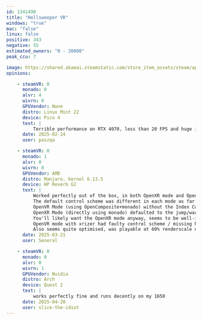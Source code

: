 ```yaml
---
id: 1341490
title: "Hellsweeper VR"
windows: "true"
mac: "false"
linux: false
positive: 343
negative: 55
estimated_owners: "0 - 20000"
peak_ccu: 7

image: https://shared.akamai.steamstatic.com/store_item_assets/steam/apps/1341490/header.jpg?t=1727784612
opinions:

    - steamVR: 0
      monado: 0
      alvr: 4
      wivrn: 0
      GPUVendor: None
      distro: Linux Mint 22
      device: Pico 4
      text: |
          Terrible performance on RTX 4070, less than 20 FPS and huge input lag. Works perfectly on Win10 on the same PC.
      date: 2025-02-24
      user: paszqa

    - steamVR: 0
      monado: 1
      alvr: 0
      wivrn: 0
      GPUVendor: AMD
      distro: Manjaro, Kernel 6.13.5
      device: HP Reverb G2
      text: |
          Worked perfectly out of the box, in both OpenXR mode and OpenVR mode (with OpenComposite), though sometimes it fails to connect with OpenComposite in OpenVR mode and there's just a short blip of black in monado but it never ends up connecting.
          The default control scheme was different in each mode as far as I can tell:
          OpenVR Mode (using OpenComposite+monado) without the Index Controller emulation defaulted to teleport on the joysticks.
          OpenXR Mode (directly using monado) defaulted to the jump/warp on the joysticks.
          You'll likely want the OpenXR mode anyway, seems to be well-implemented in this game.
          OpenVR mode with xrizer had faulty control scheme / missing hands, and location issues.
          Also seems quite optimised, was playable at 60% renderscale on a 780M iGPU.
      date: 2025-03-21
      user: Seneral

    - steamVR: 0
      monado: 0
      alvr: 0
      wivrn: 1
      GPUVendor: Nvidia
      distro: Arch
      device: Quest 2
      text: |
          works perfectly fine and runs decently on my 1650
      date: 2025-04-20
      user: slice-the-idiot
---
```

